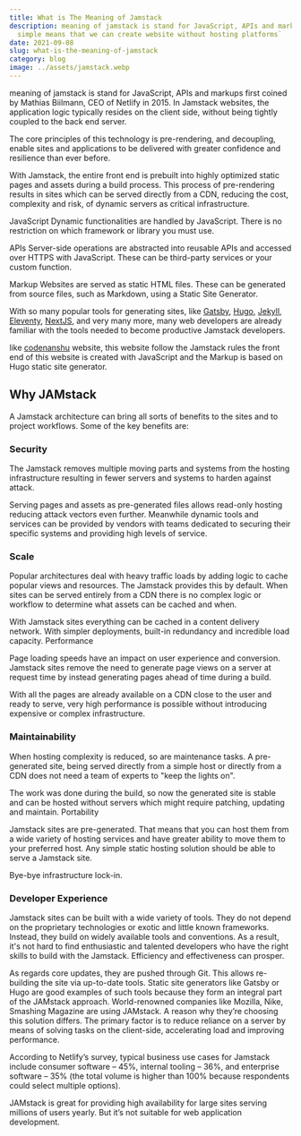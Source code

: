 ```yaml
---
title: What is The Meaning of Jamstack
description: meaning of jamstack is stand for JavaScript, APIs and markups.
  simple means that we can create website without hosting platforms`
date: 2021-09-08
slug: what-is-the-meaning-of-jamstack
category: blog
image: ../assets/jamstack.webp
---
```


meaning of jamstack is stand for JavaScript, APIs and markups first coined by Mathias Biilmann, CEO of Netlify in 2015. In Jamstack websites, the application logic typically resides on the client side, without being tightly coupled to the back end server.

The core principles of this technology is pre-rendering, and decoupling, enable sites and applications to be delivered with greater confidence and resilience than ever before.

With Jamstack, the entire front end is prebuilt into highly optimized static pages and assets during a build process. This process of pre-rendering results in sites which can be served directly from a CDN, reducing the cost, complexity and risk, of dynamic servers as critical infrastructure.

JavaScript Dynamic functionalities are handled by JavaScript. There is no restriction on which framework or library you must use.

APIs Server-side operations are abstracted into reusable APIs and accessed over HTTPS with JavaScript. These can be third-party services or your custom function.

Markup Websites are served as static HTML files. These can be generated from source files, such as Markdown, using a Static Site Generator.

With so many popular tools for generating sites, like [Gatsby](https://www.gatsbyjs.com/), [Hugo](https://gohugo.io/), [Jekyll](https://jekyllrb.com/), [Eleventy](https://www.11ty.dev/), [NextJS](https://nextjs.org/), and very many more, many web developers are already familiar with the tools needed to become productive Jamstack developers.

like [codenanshu](https://codenanshu.netlify.app) website, this website follow the Jamstack rules the front end of this website is created with JavaScript and the Markup is based on Hugo static site generator.

## Why JAMstack

A Jamstack architecture can bring all sorts of benefits to the sites and to project workflows. Some of the key benefits are:

### Security

The Jamstack removes multiple moving parts and systems from the hosting infrastructure resulting in fewer servers and systems to harden against attack.

Serving pages and assets as pre-generated files allows read-only hosting reducing attack vectors even further. Meanwhile dynamic tools and services can be provided by vendors with teams dedicated to securing their specific systems and providing high levels of service.

### Scale

Popular architectures deal with heavy traffic loads by adding logic to cache popular views and resources. The Jamstack provides this by default. When sites can be served entirely from a CDN there is no complex logic or workflow to determine what assets can be cached and when.

With Jamstack sites everything can be cached in a content delivery network. With simpler deployments, built-in redundancy and incredible load capacity.
Performance

Page loading speeds have an impact on user experience and conversion. Jamstack sites remove the need to generate page views on a server at request time by instead generating pages ahead of time during a build.

With all the pages are already available on a CDN close to the user and ready to serve, very high performance is possible without introducing expensive or complex infrastructure.

### Maintainability

When hosting complexity is reduced, so are maintenance tasks. A pre-generated site, being served directly from a simple host or directly from a CDN does not need a team of experts to "keep the lights on".

The work was done during the build, so now the generated site is stable and can be hosted without servers which might require patching, updating and maintain.
Portability

Jamstack sites are pre-generated. That means that you can host them from a wide variety of hosting services and have greater ability to move them to your preferred host. Any simple static hosting solution should be able to serve a Jamstack site.

Bye-bye infrastructure lock-in.

### Developer Experience

Jamstack sites can be built with a wide variety of tools. They do not depend on the proprietary technologies or exotic and little known frameworks. Instead, they build on widely available tools and conventions. As a result, it's not hard to find enthusiastic and talented developers who have the right skills to build with the Jamstack. Efficiency and effectiveness can prosper.

As regards core updates, they are pushed through Git. This allows re-building the site via up-to-date tools. Static site generators like Gatsby or Hugo are good examples of such tools because they form an integral part of the JAMstack approach. World-renowned companies like Mozilla, Nike, Smashing Magazine are using JAMstack. A reason why they’re choosing this solution differs. The primary factor is to reduce reliance on a server by means of solving tasks on the client-side, accelerating load and improving performance.

According to Netlify’s survey, typical business use cases for Jamstack include consumer software – 45%, internal tooling – 36%, and enterprise software – 35% (the total volume is higher than 100% because respondents could select multiple options).

JAMstack is great for providing high availability for large sites serving millions of users yearly. But it’s not suitable for web application development.
